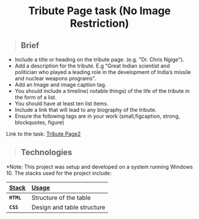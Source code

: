 <div align=center>
<h1>Tribute Page task (No Image Restriction)</h1>
</div>


> ## Brief

- Include a title or heading on the tribute page. (e.g. "Dr.  Chris Ngige").
- Add a description for the tribute. E.g “Great Indian scientist and politician who played a leading role in the development of India’s missile and nuclear weapons programs”.
- Add an Image and image caption tag. 
- You should include a timeline( notable things) of the life of the tribute in the form of a list.
- You should have at least ten list items.
- Include a link that will lead to any biography of the tribute.
- Ensure the following tags are in your work (small,figcaption, strong, blockquotes, figure)


Link to the task: [Tribute Page2](https://codepen.io/PaulynB/pen/KKQXyoo)



> ## Technologies

<p align="justify">
*Note: This project was setup and developed on a system running Windows 10. The stacks used for the project include:
</p>

| <b><u>Stack</u></b>          | <b><u>Usage</u></b>   |
| :--------------------------- | :-------------------- |
| **`HTML`**             | Structure of the table |
| **`CSS`**               | Design and table structure  |
